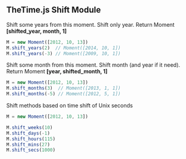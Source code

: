 ## TheTime.js Shift Module

Shift some years from this moment. Shift only year. Return Moment **[shifted_year, month, 1]**

```javascript
M = new Moment([2012, 10, 13])
M.shift_years(2)  // Moment([2014, 10, 1])
M.shift_years(-3) // Moment([2009, 10, 1])
```

Shift some month from this moment. Shift month (and year if it need). Return Moment **[year, shifted_month, 1]**

```javascript
M = new Moment([2012, 10, 13])
M.shift_months(3)  // Moment([2013, 1, 1])
M.shift_months(-5) // Moment([2012, 5, 1])
```

Shift methods based on time shift of Unix seconds

```javascript
M = new Moment([2012, 10, 13])

M.shift_weeks(10)
M.shift_days(-1)
M.shift_hours(115)
M.shift_mins(27)
M.shift_secs(1000)
```